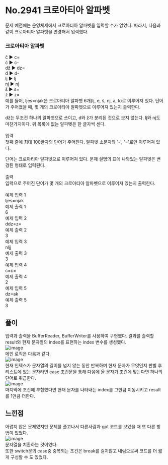 # No.2941 크로아티아 알파벳
문제
예전에는 운영체제에서 크로아티아 알파벳을 입력할 수가 없었다. 따라서, 다음과 같이 크로아티아 알파벳을 변경해서 입력했다.

### 크로아티아 알파벳	<br>
č	▶ c=<br>
ć	▶ c-<br>
dž ▶	dz=<br>
đ	▶ d-<br>
lj	▶ lj<br>
nj	▶ nj<br>
š	▶ s=<br>
ž	▶ z=<br>
예를 들어, ljes=njak은 크로아티아 알파벳 6개(lj, e, š, nj, a, k)로 이루어져 있다. 단어가 주어졌을 때, 몇 개의 크로아티아 알파벳으로 이루어져 있는지 출력한다.

dž는 무조건 하나의 알파벳으로 쓰이고, d와 ž가 분리된 것으로 보지 않는다. lj와 nj도 마찬가지이다. 위 목록에 없는 알파벳은 한 글자씩 센다.<br>
<br>
입력<br>
첫째 줄에 최대 100글자의 단어가 주어진다. 알파벳 소문자와 '-', '='로만 이루어져 있다.<br>

단어는 크로아티아 알파벳으로 이루어져 있다. 문제 설명의 표에 나와있는 알파벳은 변경된 형태로 입력된다.<br>
<br>
출력<br>
입력으로 주어진 단어가 몇 개의 크로아티아 알파벳으로 이루어져 있는지 출력한다.<br>
<br>
예제 입력 1 <br>
ljes=njak<br>
예제 출력 1 <br>
6<br>
예제 입력 2 <br>
ddz=z=<br>
예제 출력 2 <br>
3<br>
예제 입력 3 <br>
nljj<br>
예제 출력 3 <br>
3<br>
예제 입력 4 <br>
c=c=<br>
예제 출력 4 <br>
2<br>
예제 입력 5 <br>
dz=ak<br>
예제 출력 5 <br>
3<br>
## 풀이
입력과 출력을 BufferReader, BufferWriter를 사용하여 구현했다. 결과를 출력할 result와 현재 문자열의 index를 표현하는 index 변수를 생성했다.<br>
![image](https://github.com/user-attachments/assets/16851b1a-de47-451b-8020-55b0e45b2626)<br>
메인 로직은 다음과 같다.<br>
![image](https://github.com/user-attachments/assets/21bc5926-a561-428c-bc49-4055dbbff4c8)<br>
현재 인덱스가 문자열의 길이를 넘지 않는 동안 반복하며 현재 문자가 무엇인지 판별 후 리스트에 있는 문자라면 case 조건문을 통해 다음에 올 문자가 조건에 맞는다면 하나의 단어로 취급한다.<br>
![image](https://github.com/user-attachments/assets/1de3f07a-d147-4cbf-89cb-c28e387a75bb)<br>
마지막에 조건에 부합했다면 현재 문자를 나타내는 index를 그만큼 이동시키고 result를 1만큼 더한다.

## 느낀점
어렵지 않은 문제였지만 문제를 풀고나서 다른사람과 gpt 코드를 보았을 때 또 다른 방법이 있었다.<br>
![image](https://github.com/user-attachments/assets/6abff5e9-b026-4af1-82b2-8cd1bc83093e)<br>
문자열을 치환하는 것이였다.<br> 또한 switch문의 case중 중복되는 조건은 break를 걸지않고 내림으로써 코드를 더 짧게 구성할 수 도 있었다.

